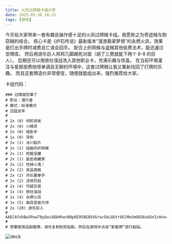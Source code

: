 ```yaml
---
title: 火凤过牌贼卡组分享
date: 2025-05-30 10:23
tags: [游戏]
---
```


今天给大家带来一套有趣且操作感十足的火凤过牌贼卡组。我愿称之为奇迹贼与剽窃贼的结合。
核心卡是《炉石传说》最新版本“漫游翡翠梦境”的永燃火凤，效果是打出手牌时减费且亡语会回手。
配合上织网蛛与盗贼其他低费法术，能迅速过空牌库。
然后用游乐巨人邦邦几脚踢死对面（胡了三费就能下两个 8-8 的巨人）。
后期还可以用旅社谍战洗入其他职业卡，充满乐趣与惊喜。
在当前环境灌注与星舰按费拍怪单调且无聊的环境中，这套过牌贼让我又重新找回了打牌的乐趣。
而且这套牌造价非常便宜，随便就能组出来，强烈推荐给大家。

卡组代码：

```
### 过牌就完事了
# 职业：潜行者
# 模式：标准模式
# 迅猛龙年
#
# 2x (0) 伺机待发
# 2x (0) 小精灵
# 2x (0) 暗影步
# 1x (0) 背刺
# 2x (1) 冰川裂片
# 2x (1) 扭曲的织网蛛
# 2x (1) 挖掘宝藏
# 2x (1) 星岩收藏家
# 2x (2) 吃掉小鬼！
# 2x (2) 奖品商贩
# 2x (2) 月石重拳手
# 1x (2) 活体烈焰
# 2x (4) 可疑交易
# 1x (4) 旅社谍战
# 2x (4) 永燃火凤
# 1x (5) 面具变装大师
# 2x (20) 游乐巨人
# 
AAECAfahBwSRnwT0yQai4QbHhwcN9p8E958E054GracGkLQGtrUGlMoGmOEG6uUGnIcHvocH7awHirEHAAA=
# 
# 想要使用这副套牌，请先复制到剪贴板，然后在游戏中点击“新套牌”进行粘贴。
```

![deck](cycle.jpg)

